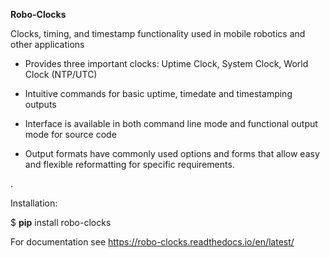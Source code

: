 **Robo-Clocks** 


Clocks, timing, and timestamp functionality used in mobile robotics and other applications

* Provides three important clocks: Uptime Clock, System Clock, World Clock (NTP/UTC)

* Intuitive commands for basic uptime, timedate and timestamping outputs

* Interface is available in both command line mode and functional output mode for source code

* Output formats have commonly used options and forms that allow easy and flexible reformatting for specific requirements.
  


.

Installation:

$ **pip** install robo-clocks


For documentation see https://robo-clocks.readthedocs.io/en/latest/







